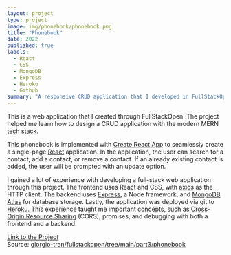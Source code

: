 ```yaml
---
layout: project
type: project
image: img/phonebook/phonebook.png
title: "Phonebook"
date: 2022
published: true
labels:
  - React
  - CSS
  - MongoDB
  - Express
  - Heroku
  - Github
summary: "A responsive CRUD application that I developed in FullStackOpen."
---
```


This is a web application that I created through FullStackOpen. The project helped me learn how to design a CRUD application with the modern MERN tech stack.

This phonebook is implemented with [Create React App](https://create-react-app.dev) to seamlessly create a single-page [React](https://reactjs.org) application. In the application, the user can search for a contact, add a contact, or remove a contact. If an already existing contact is added, the user will be prompted with an update option. 

I gained a lot of experience with developing a full-stack web application through this project. The frontend uses React and CSS, with [axios](https://axios-http.com) as the HTTP client. The backend uses [Express](https://expressjs.com), a Node framework, and [MongoDB Atlas](https://www.mongodb.com/atlas/database) for database storage. Lastly, the application was deployed via git to [Heroku](https://www.heroku.com/). This experience taught me important concepts, such as [Cross-Origin Resource Sharing](https://developer.mozilla.org/en-US/docs/Web/HTTP/CORS) (CORS), promises, and debugging with both a frontend and a backend.

<!-- Here is some example code to illustrate Simple Schema use:

{% gist 9defa1fb3f4eb593ba5fa9eacedca960 %} -->
<a href="https://phonebook-fso2022-gt.herokuapp.com/"> Link to the Project </a> <br>
Source: <a href="https://github.com/giorgio-tran/fullstackopen/tree/main/part3/phonebook">giorgio-tran/fullstackopen/tree/main/part3/phonebook</a>
